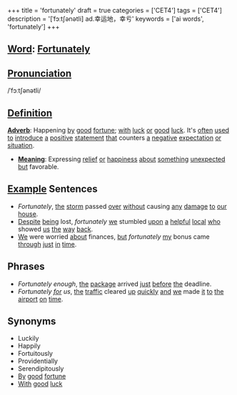 +++
title = 'fortunately'
draft = true
categories = ['CET4']
tags = ['CET4']
description = '[ˈfɔːt∫ənətli] ad.幸运地，幸亏'
keywords = ['ai words', 'fortunately']
+++

## [Word](/en/post/word/): [Fortunately](/en/post/fortunately/)

## [Pronunciation](/en/post/pronunciation/)
/ˈfɔːtʃənətli/

## [Definition](/en/post/definition/)
**[Adverb](/en/post/adverb/)**: Happening [by](/en/post/by/) [good](/en/post/good/) [fortune](/en/post/fortune/); [with](/en/post/with/) [luck](/en/post/luck/) [or](/en/post/or/) [good](/en/post/good/) [luck](/en/post/luck/). It's [often](/en/post/often/) [used](/en/post/used/) [to](/en/post/to/) [introduce](/en/post/introduce/) [a](/en/post/a/) [positive](/en/post/positive/) [statement](/en/post/statement/) [that](/en/post/that/) counters [a](/en/post/a/) [negative](/en/post/negative/) [expectation](/en/post/expectation/) [or](/en/post/or/) [situation](/en/post/situation/).

- **[Meaning](/en/post/meaning/)**: Expressing [relief](/en/post/relief/) [or](/en/post/or/) [happiness](/en/post/happiness/) [about](/en/post/about/) [something](/en/post/something/) [unexpected](/en/post/unexpected/) [but](/en/post/but/) favorable.
  
## [Example](/en/post/example/) Sentences
- _Fortunately_, [the](/en/post/the/) [storm](/en/post/storm/) passed [over](/en/post/over/) [without](/en/post/without/) causing [any](/en/post/any/) [damage](/en/post/damage/) [to](/en/post/to/) [our](/en/post/our/) [house](/en/post/house/).
- [Despite](/en/post/despite/) [being](/en/post/being/) lost, _fortunately_ [we](/en/post/we/) stumbled [upon](/en/post/upon/) [a](/en/post/a/) [helpful](/en/post/helpful/) [local](/en/post/local/) [who](/en/post/who/) showed [us](/en/post/us/) [the](/en/post/the/) [way](/en/post/way/) [back](/en/post/back/).
- [We](/en/post/we/) were worried [about](/en/post/about/) finances, [but](/en/post/but/) _fortunately_ [my](/en/post/my/) bonus came [through](/en/post/through/) [just](/en/post/just/) [in](/en/post/in/) [time](/en/post/time/).

## Phrases
- _Fortunately enough_, [the](/en/post/the/) [package](/en/post/package/) arrived [just](/en/post/just/) [before](/en/post/before/) [the](/en/post/the/) deadline.
- _Fortunately [for](/en/post/for/) us_, [the](/en/post/the/) [traffic](/en/post/traffic/) cleared [up](/en/post/up/) [quickly](/en/post/quickly/) [and](/en/post/and/) [we](/en/post/we/) made [it](/en/post/it/) [to](/en/post/to/) [the](/en/post/the/) [airport](/en/post/airport/) [on](/en/post/on/) [time](/en/post/time/).

## Synonyms
- Luckily
- Happily
- Fortuitously
- Providentially
- Serendipitously
- [By](/en/post/by/) [good](/en/post/good/) [fortune](/en/post/fortune/)
- [With](/en/post/with/) [good](/en/post/good/) [luck](/en/post/luck/)
